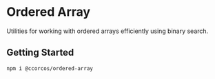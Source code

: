 # Ordered Array

Utilities for working with ordered arrays efficiently using binary search.

## Getting Started

```sh
npm i @ccorcos/ordered-array
```
